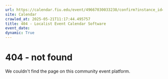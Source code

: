 ```yaml
---
url: https://calendar.fiu.edu/event/49667030033238/confirm?instance_id=49667030036311&return=https%3A%2F%2Fcalendar.fiu.edu%2Fcalendar
site: Calendar
crawled_at: 2025-05-21T11:17:44.495757
title: 404 - Localist Event Calendar Software
event_date: 
dynamic: True
---
```


# 404 - not found
We couldn't find the page on this community event platform.
